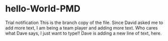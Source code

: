 # hello-World-PMD
Trial notification
This is the branch copy of the file.
Since David asked me to add more text, I am being a team player and adding more text.
Who cares what Dave says, I just want to type!!
Dave is adding a new line of text, here.
